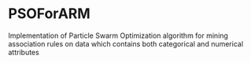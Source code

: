 # PSOForARM
Implementation of Particle Swarm Optimization algorithm for mining association rules on data which contains both categorical and numerical attributes
